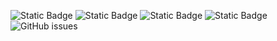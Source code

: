 ![Static Badge](https://img.shields.io/badge/blacklists-60-000000) ![Static Badge](https://img.shields.io/badge/blacklisted-3082185-cc0000) ![Static Badge](https://img.shields.io/badge/whitelisted-2242-00CC00) ![Static Badge](https://img.shields.io/badge/streaming_blacklist-28106-000000) ![GitHub issues](https://img.shields.io/github/issues/fabriziosalmi/blacklists)

